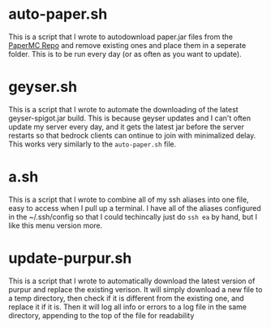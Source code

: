 # auto-paper.sh

This is a script that I wrote to autodownload paper.jar files from the [PaperMC Repo](https://papermc.io) and remove existing ones and place them in a seperate folder. This is to be run every day (or as often as you want to update).

# geyser.sh

This is a script that I wrote to automate the downloading of the latest geyser-spigot.jar build. This is because geyser updates and I can't often update my server every day, and it gets the latest jar before the server restarts so that bedrock clients can ontinue to join with minimalized delay. This works very similarly to the `auto-paper.sh` file.

# a.sh

This is a script that I wrote to combine all of my ssh aliases into one file, easy to access when I pull up a terminal. I have all of the aliases configured in the ~/.ssh/config so that I could techincally just do `ssh ea` by hand, but I like this menu version more. 

# update-purpur.sh

This is a script that I wrote to automatically download the latest version of purpur and replace the existing verison. It will simply download a new file to a temp directory, then check if it is different from the existing one, and replace it if it is. Then it will log all info or errors to a log file in the same directory, appending to the top of the file for readability
